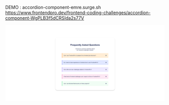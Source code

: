 DEMO : accordion-component-emre.surge.sh
https://www.frontendpro.dev/frontend-coding-challenges/accordion-component-WgPLB3f5dCRSIda2s77V

![plot](./images/screenshot.png)
